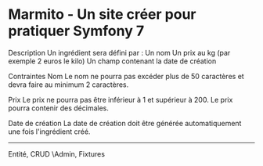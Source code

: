 # Marmito - Un site créer pour pratiquer Symfony 7
Description
Un ingrédient sera défini par :
Un nom
Un prix au kg (par exemple 2 euros le kilo)
Un champ contenant la date de création

Contraintes
Nom
Le nom ne pourra pas excéder plus de 50 caractères et devra faire au minimum 2 caractères.

Prix
Le prix ne pourra pas être inférieur à 1 et supérieur à 200. Le prix pourra contenir des décimales.

Date de création
La date de création doit être générée automatiquement une fois l'ingrédient créé.


---
Entité, CRUD \Admin, Fixtures
